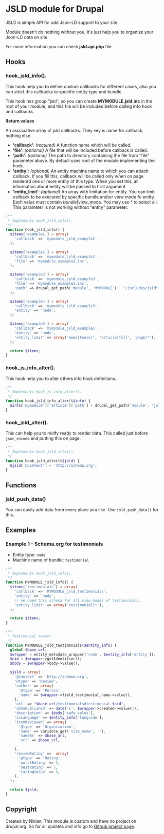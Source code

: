 # JSLD module for Drupal

JSLD is simple API for add Json-LD support to your site.

Module doesn't do nothing without you, it's just help you to organize your Json-LD data on site.

For more information you can check **jsld.api.php** file.

## Hooks

### hook_jsld_info().

This hook help you to define custom callbacks for different cases, also you can strict
this callbacks to specific entity type and bundle.

This hook has group "jsld", so you can create **MYMODULE.jsld.inc** in the root of your module, and this file will be included before calling info hook and callbacks.

**Return values**

An associative array of jsld callbacks. They key is name for callback, nothing else.

* **'callback'**: _(required)_ A function name which will be called.
* **'file'**: _(optional)_ A file that will be included before callback is called.
* **'path'**: _(optional)_ The path to directory containing the file from "file" parameter above. By default uses root of the module implementing the hook.
* **'entity'**: _(optional)_ An entity machine name to which you can attach callback. If you fill this, callback will be called only when on page rendered one or more entity of this type. When you set this, all information about entity will be passed to first argument.
* **'entity_limit'**: _(optional)_ An array with limitation for entity. You can limit callback to be executed by specific bundle and\or view mode fo entity. Each value must contain $bundle|$view_mode. You may use * to select all. This parameter is not working without "entity" parameter.

~~~php
/**
 * Implements hook_jsld_info().
 */
function hook_jsld_info() {
  $items['example1'] = array(
    'callback' => 'mymodule_jsld_example1',
  );

  $items['example2'] = array(
    'callback' => 'mymodule_jsld_example2',
    'file' => 'mymodule.example2.inc',
  );

  $items['example3'] = array(
    'callback' => 'mymodule_jsld_example3',
    'file' => 'mymodule_example3.inc',
    'path' => drupal_get_path('module', 'MYMODULE') . "/includes/jsld",
  );

  $items['example4'] = array(
    'callback' => 'mymodule_jsld_example3',
    'entity' => 'node',
  );

  $items['example5'] = array(
    'callback' => 'mymodule_jsld_example5',
    'entity' => 'node',
    'entity_limit' => array('news|teaser', 'article|full', 'page|*'),
  );

  return $items;
}
~~~

### hook_js_info_alter().

This hook help you to alter others info hook definitions.

~~~php
/**
 * Implements hook_js_info_alter().
 */
function hook_jsld_info_alter(&$info) {
  $info['mymodule']['article']['path'] = drupal_get_path('module', 'jslc') . "/includes/jsld";
}
~~~


### hook_jsld_alter().

This can help you to midfy ready to render data. This  called just before `json_encode` and putting this on page.

~~~php
/**
 * Implements hook_jsld_alter().
 */
function hook_jsld_alter(&$jsld) {
  $jsld['@context'] = 'http://schema.org';
}
~~~

## Functions

### jsld_push_data()

You can easily add data from every place you like. Use `jsld_push_data()` for this.

## Examples

### Example 1 - Schema.org for testimonials

* Entity type: `node`
* Machine name of bundle: `testimonial`

~~~php
/**
 * Implements hook_jsld_info().
 */
function MYMODULE_jsld_info() {
  $items['testimonials'] = array(
    'callback' => 'MYMODULE_jsld_testimonials',
    'entity' => 'node',
    // We need this schema for all view modes of testimonials.
    'entity_limit' => array('testimonial|*'),
  );

  return $items;
}

/**
 * Testimonial teaser.
 */
function MYMODULE_jsld_testimonials($entity_info) {
  global $base_url;
  $wrapper = entity_metadata_wrapper('node', $entity_info['entity']);
  $nid = $wrapper->getIdentifier();
  $body = $wrapper->body->value();

  $jsld = array(
    '@context' => 'http://schema.org',
    '@type' => 'Review',
    'author' => array(
      '@type' => 'Person',
      'name' => $wrapper->field_testimonial_name->value(),
    ),
    'url' => "$base_url/testimonials#testimonial-$nid",
    'datePublished' => date('c', $wrapper->created->value()),
    'description' => $body['safe_value'],
    'inLanguage' => $entity_info['langcode'],
    'itemReviewed' => array(
      '@type' => 'Organization',
      'name' => variable_get('site_name', ''),
      'sameAs' => $base_url,
      'url' => $base_url,

    ),
    'reviewRating' =>  array(
      '@type' => 'Rating',
      'worstRating' => 1,
      'bestRating' => 5,
      'ratingValue' => 5,
    ),
  );

  return $jsld;
}
~~~

## Copyright

Created by Niklan. This module is custom and have no project on drupal.org. So for all updates and info go to [Github project page](https://github.com/Niklan/jsld).
